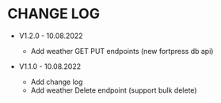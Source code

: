 # CHANGE LOG

- V1.2.0 - 10.08.2022
	* Add weather GET PUT endpoints (new fortpress db api)

- V1.1.0 - 10.08.2022
	* Add change log
	* Add weather Delete endpoint (support bulk delete)


